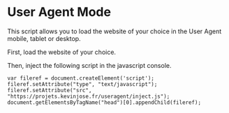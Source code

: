 # User Agent Mode

This script allows you to load the website of your choice in the User Agent mobile, tablet or desktop.

First, load the website of your choice.

Then, inject the following script in the javascript console.


````
var fileref = document.createElement('script');
fileref.setAttribute("type", "text/javascript");
fileref.setAttribute("src", "https://projets.kevinjose.fr/useragent/inject.js");
document.getElementsByTagName("head")[0].appendChild(fileref);
````
